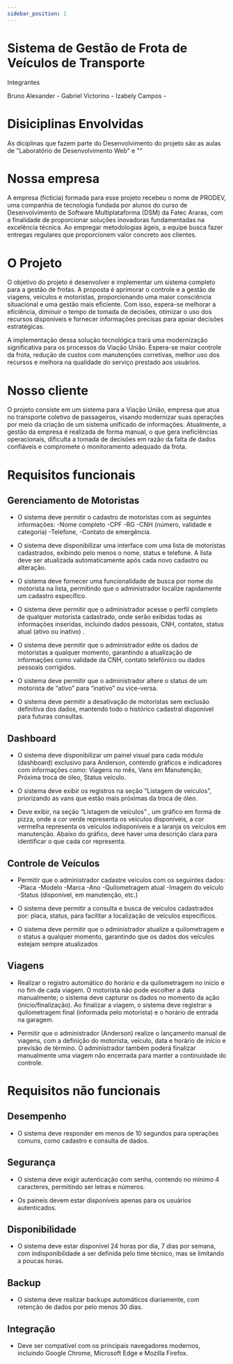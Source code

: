 ```yaml
---
sidebar_position: 1
---
```


# Sistema de Gestão de Frota de Veículos de Transporte

Integrantes

Bruno Alexander - 
Gabriel Victorino - 
Izabely Campos - 

# Disiciplinas Envolvidas

As diciplinas que fazem parte do Desenvolvimento do projeto são as aulas de "Laboratório de Desenvolvimento Web" e ""


# Nossa empresa

A empresa (ficticia) formada para esse projeto recebeu o nome de PRODEV, uma companhia de tecnologia fundada por alunos do curso de Desenvolvimento de Software Multiplataforma (DSM) da Fatec Araras, com a finalidade de proporcionar soluções inovadoras fundamentadas na excelência técnica.  Ao empregar metodologias ágeis, a equipe busca fazer entregas regulares que proporcionem valor concreto aos clientes.

# O Projeto 

O objetivo do projeto é desenvolver e implementar um sistema completo para a gestão de frotas. A proposta é aprimorar o controle e a gestão de viagens, veículos e motoristas, proporcionando uma maior consciência situacional e uma gestão mais eficiente.  Com isso, espera-se melhorar a eficiência, diminuir o tempo de tomada de decisões, otimizar o uso dos recursos disponíveis e fornecer informações precisas para apoiar decisões estratégicas.

A implementação dessa solução tecnológica trará uma modernização significativa para os processos da Viação União. Espera-se maior controle da frota, redução de custos com manutenções corretivas, melhor uso dos recursos e melhora na qualidade do serviço prestado aos usuários.

# Nosso cliente 

O projeto consiste em um sistema para a Viação União, empresa que atua no transporte coletivo de passageiros, visando modernizar suas operações por meio da criação de um sistema unificado de informações.  Atualmente, a gestão da empresa é realizada de forma manual, o que gera ineficiências operacionais, dificulta a tomada de decisões em razão da falta de dados confiáveis e compromete o monitoramento adequado da frota.

# Requisitos funcionais

## Gerenciamento de Motoristas 

- O sistema deve permitir o cadastro de motoristas com as seguintes informações: 
 -Nome completo
 -CPF
 -RG
 -CNH (número, validade e categoria)
 -Telefone,
 -Contato de emergência.

- O sistema deve disponibilizar uma interface com uma lista de motoristas cadastrados, exibindo pelo menos o nome, status e telefone. A lista deve ser atualizada automaticamente após cada novo cadastro ou alteração.

- O sistema deve fornecer uma funcionalidade de busca por nome do motorista na lista, permitindo que o administrador localize rapidamente um cadastro específico.

- O sistema deve permitir que o administrador acesse o perfil completo de qualquer motorista cadastrado, onde serão exibidas todas as informações inseridas, incluindo dados pessoais, CNH, contatos, status atual (ativo ou inativo) .

- O sistema deve permitir que o administrador edite os dados de motoristas a qualquer momento, garantindo a atualização de informações como validade da CNH, contato telefônico ou dados pessoais corrigidos.

- O sistema deve permitir que o administrador altere o status de um motorista de “ativo” para “inativo” ou vice-versa.
- O sistema deve permitir a desativação de motoristas sem exclusão definitiva dos dados, mantendo todo o histórico cadastral disponível para futuras consultas.

## Dashboard 

- O sistema deve disponibilizar um painel visual para cada módulo (dashboard) exclusivo para Anderson, contendo gráficos e indicadores com informações como: Viagens no mês, Vans em Manutenção, Próxima troca de óleo, Status veículo.

- O sistema deve exibir os registros na seção “Listagem de veículos”, priorizando as vans que estão mais próximas da troca de óleo.

- Deve exibir, na seção “Listagem de veículos” , um gráfico em forma de pizza, onde a cor verde representa os veículos disponíveis, a cor vermelha representa os veículos indisponíveis e a laranja os veículos em manutenção. Abaixo do gráfico, deve haver uma descrição clara para identificar o que cada cor representa.

## Controle de Veículos 

- Permitir que o administrador cadastre veículos com os seguintes dados: 
 -Placa
 -Modelo
 -Marca
 -Ano
 -Quilometragem atual
 -Imagem do veículo
 -Status (disponível, em manutenção, etc.)

 - O sistema deve permitir a consulta e busca de veículos cadastrados por: placa,  status, para facilitar a localização de veículos específicos.

 - O sistema deve permitir que o administrador atualize a quilometragem e o status a qualquer momento, garantindo que os dados dos veículos estejam sempre atualizados

## Viagens 

- Realizar o registro automático do horário e da quilometragem no início e no fim de cada viagem. O motorista não pode escolher a data manualmente; o sistema deve capturar os dados no momento da ação (início/finalização). Ao finalizar a viagem, o sistema deve registrar a quilometragem final (informada pelo motorista) e o horário de entrada na garagem.

- Permitir que o administrador (Anderson) realize o lançamento manual de viagens, com a definição do motorista, veículo, data e horário de início e previsão de término. O administrador também poderá finalizar manualmente uma viagem não encerrada para manter a continuidade do controle.


# Requisitos não funcionais

## Desempenho
- O sistema deve responder em menos de 10 segundos para operações comuns, como cadastro e consulta de dados.

## Segurança
- O sistema deve exigir autenticação com senha, contendo no mínimo 4 caracteres, permitindo ser letras e números.

- Os paineis devem estar disponíveis apenas para os usuários autenticados.

## Disponibilidade
- O sistema deve estar disponível 24 horas por dia, 7 dias por semana, com indisponibilidade a ser definida pelo time técnico, mas se limitando a poucas horas.

## Backup
- O sistema deve realizar backups automáticos diariamente, com retenção de dados por pelo menos 30 dias.

## Integração
- Deve ser compatível com os principais navegadores modernos, incluindo Google Chrome, Microsoft Edge e Mozilla Firefox.


